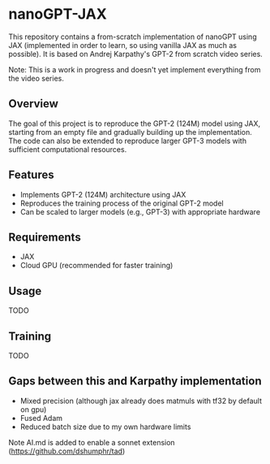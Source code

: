 # nanoGPT-JAX

This repository contains a from-scratch implementation of nanoGPT using JAX (implemented in order to learn, so using vanilla JAX as much as possible). It is based on Andrej Karpathy's GPT-2 from scratch video series.

Note: This is a work in progress and doesn't yet implement everything from the video series.

## Overview

The goal of this project is to reproduce the GPT-2 (124M) model using JAX, starting from an empty file and gradually building up the implementation. The code can also be extended to reproduce larger GPT-3 models with sufficient computational resources.

## Features

- Implements GPT-2 (124M) architecture using JAX
- Reproduces the training process of the original GPT-2 model
- Can be scaled to larger models (e.g., GPT-3) with appropriate hardware

## Requirements

- JAX
- Cloud GPU (recommended for faster training)

## Usage

TODO

## Training

TODO

## Gaps between this and Karpathy implementation
- Mixed precision (although jax already does matmuls with tf32 by default on gpu)
- Fused Adam
- Reduced batch size due to my own hardware limits

Note AI.md is added to enable a sonnet extension (https://github.com/dshumphr/tad)